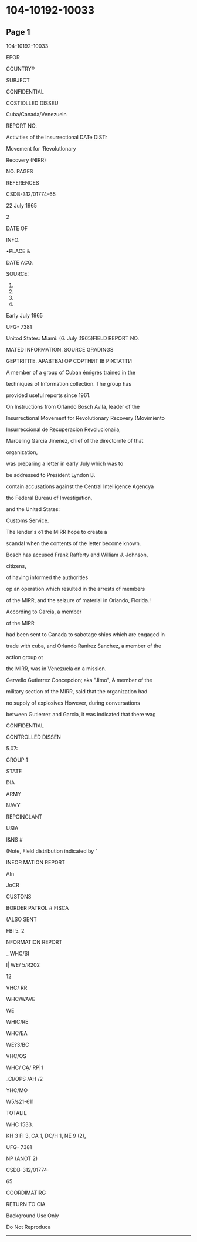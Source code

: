 # 104-10192-10033

## Page 1

104-10192-10033

EPOR

COUNTRY®

SUBJECT

CONFIDENTIAL

COSTIOLLED DISSEU

Cuba/Canada/Venezueln

REPORT NO.

Activitles of the Insurrectional DATe DISTr

Movement for 'Revolutlonary

Recovery (NIRR)

NO. PAGES

REFERENCES

CSDB-312/01774-65

22 July 1965

2

DATE OF

INFO.

•PLACE &

DATE ACQ.

SOURCE:

1.

2.

3.

4.

Early July 1965

UFG- 7381

Unitod States: Miami: (6. July .1965)FIELD REPORT NO.

MATED INFORMATION. SOURCE GRADINGS

GEPTRITITE. АРАВТВА! ОР СОРТНИТ ІВ РІЖТАТТИ

A member of a group of Cuban émigrés trained in the

techniques of Information collection. The group has

provided useful reports since 1961.

On Instructions from Orlando Bosch Avila, leader of the

Insurrectional Movement for Revolutionary Recovery (Movimiento

Insurreccional de Recuperacion Revolucionaiia,

Marceling Garcia Jinenez, chief of the directornte of that

organization,

was preparing a letter in early July which was to

be addressed to President Lyndon B.

contain accusations against the Central Intelligence Agencya

tho Federal Bureau of Investigation,

and the United States:

Customs Service.

The lender's o1 the MIRR hope to create a

scandal when the contents of the letter become known.

Bosch has accused Frank Rafferty and William J. Johnson,

citizens,

of having informed the authoritles

op an operation which resulted in the arrests of members

of the MIRR, and the selzure of material in Orlando, Florida.!

According to Garcia, a member

of the MIRR

had been sent to Canada to sabotage ships which are engaged in

trade with cuba, and Orlando Ranirez Sanchez, a member of the

action group ot

the MIRR, was in Venezuela on a mission.

Gervello Gutierrez Concepcion; aka "Jimo", & member of the

military section of the MIRR, said that the organization had

no supply of explosives However, during conversations

between Gutierrez and Garcia, it was indicated that there wag

CONFIDENTIAL

CONTROLLED DISSEN

5.07:

GROUP 1

STATE

DIA

ARMY

NAVY

REPCINCLANT

USIA

I&NS #

(Note, Fleld distribution indicated by "

INEOR MATION REPORT

AIn

JoCR

CUSTONS

BORDER PATROL # FISCA

(ALSO SENT

FBI 5. 2

NFORMATION REPORT

_ WHC/SI

I| WE/ 5/R202

12

VHC/ RR

WHC/WAVE

WE

WHIC/RE

WHC/EA

WE?3/BC

VHC/OS

WHC/ CẠ/ RP|1

_CI/OPS /AH /2

YHC/MO

W5/s21-611

TOTALIE

WHC 1533.

KH 3 FI 3, CA 1, DO/H 1, NE 9 (2),

UFG- 7381

NP (ANOT 2)

CSDB-312/01774-

65

COORDIMATIRG

RETURN TO CIA

Background Use Only

Do Not Reproduca

---


